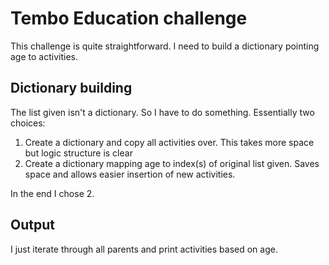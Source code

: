 <!DOCTYPE html>

<html>
<head>
  <meta charset="UTF-8">
  <meta name="description" content="Explanation for my coding">
  <meta name="viewport" content="width=device-width, initial-scale=1.0">
</head>

<body>
<h1>Tembo Education challenge</h1>This challenge is quite straightforward. I need to build a dictionary pointing age to activities.<br><h2>Dictionary building<br></h2>The list given isn't a dictionary. So I have to do something. Essentially two choices:<br><ol><li>Create a dictionary and copy all activities over. This takes more space but logic structure is clear</li><li>Create a dictionary mapping age to index(s) of original list given. Saves space and allows easier insertion of new activities.</li></ol>In the end I chose 2.<br><h2>Output</h2>I just iterate through all parents and print activities based on age. <br>
</body>
</html>

